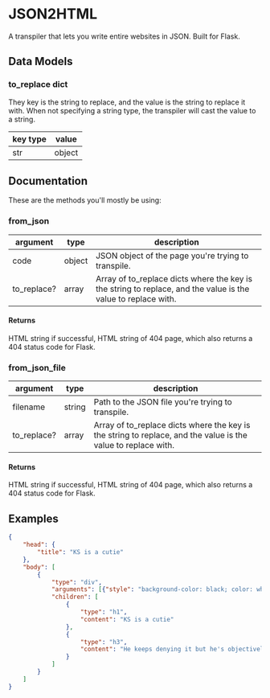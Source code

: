 # JSON2HTML
A transpiler that lets you write entire websites in JSON. Built for Flask.

## Data Models

### to_replace dict
They key is the string to replace, and the value is the string to replace it with.
When not specifying a string type, the transpiler will cast the value to a string.

| key type | value  |
| -------- | ------ |
| str      | object |

## Documentation

These are the methods you'll mostly be using:
### from_json

| argument       | type   | description                                                                                                  |
| -------------- | ------ | ------------------------------------------------------------------------------------------------------------ |
| code           | object | JSON object of the page you're trying to transpile.                                                          |
| to_replace?    | array  | Array of to_replace dicts where the key is the string to replace, and the value is the value to replace with.|

#### Returns
HTML string if successful, HTML string of 404 page, which also returns a 404 status code for Flask.

### from_json_file

| argument       | type   | description                                                                                                  |
| -------------- | ------ | ------------------------------------------------------------------------------------------------------------ |
| filename       | string | Path to the JSON file you're trying to transpile.                                                            |
| to_replace?    | array  | Array of to_replace dicts where the key is the string to replace, and the value is the value to replace with.|

#### Returns
HTML string if successful, HTML string of 404 page, which also returns a 404 status code for Flask.

## Examples

```json
{
	"head": {
		"title": "KS is a cutie"
	},
	"body": [
		{
			"type": "div",
			"arguments": [{"style": "background-color: black; color: white;"}],
			"children": [
				{
					"type": "h1",
					"content": "KS is a cutie"
				},
				{
					"type": "h3",
					"content": "He keeps denying it but he's objectively wrong."
				}
			]
		}
	]
}
```
